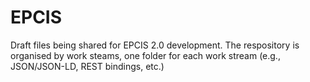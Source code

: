 # EPCIS
Draft files being shared for EPCIS 2.0 development. The respository is organised by work steams, one folder for each work stream (e.g., JSON/JSON-LD, REST bindings, etc.)
